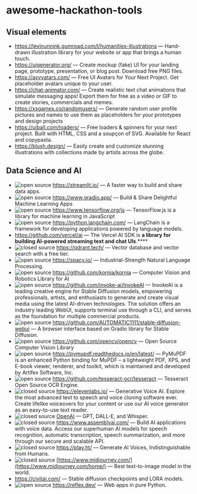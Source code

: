 # awesome-hackathon-tools

## Visual elements
- https://levinunnink.gumroad.com/l/humanities-illustrations — Hand-drawn illustration library for your website or app that brings a human touch.
- https://uigenerator.org/ — Create mockup (fake) UI for your landing page, prototype, presentation, or blog post. Download free PNG files.
- https://avvvatars.com/ — Free UI Avatars for Your Next Project. Get placeholder avatars unique to your user.
- https://chat-animator.com/ — Create realistic text chat animations that simulate messaging apps! Export them for free as a video or GIF to create stories, commercials and memes.
- https://xsgames.co/randomusers/ — Generate random user profile pictures and names to use them as placeholders for your prototypes and design projects
- https://uiball.com/loaders/ — Free loaders & spinners for your next project. Built with HTML, CSS and a soupçon of SVG. Available for React and copypasta.
- https://blush.design/ — Easily create and customize stunning illustrations with collections made by artists across the globe.

## Data Science and AI
- ![open source](https://img.shields.io/badge/open%20source-42f595) https://streamlit.io/ — A faster way to build and share data apps.
- ![open source](https://img.shields.io/badge/open%20source-42f595) https://www.gradio.app/ — Build & Share Delightful Machine Learning Apps
- ![open source](https://img.shields.io/badge/open%20source-42f595) https://www.tensorflow.org/js — TensorFlow.js is a library for machine learning in JavaScript
- ![open source](https://img.shields.io/badge/open%20source-42f595)  https://python.langchain.com/ — LangChain is a framework for developing applications powered by language models.
- https://github.com/vercel/ai — The Vercel AI SDK is **a library for building AI-powered streaming text and chat UIs**.****
- ![closed source](https://img.shields.io/badge/open%20source-42f595) https://qdrant.tech/ — Vector database and vector search with a free tier.
- ![open source](https://img.shields.io/badge/open%20source-42f595) https://spacy.io/ — Industrial-Strength Natural Language Processing.
- ![open source](https://img.shields.io/badge/open%20source-42f595) https://github.com/kornia/kornia — Computer Vision and Robotics Library for AI
- ![open source](https://img.shields.io/badge/open%20source-42f595) https://github.com/invoke-ai/InvokeAI — InvokeAI is a leading creative engine for Stable Diffusion models, empowering professionals, artists, and enthusiasts to generate and create visual media using the latest AI-driven technologies. The solution offers an industry leading WebUI, supports terminal use through a CLI, and serves as the foundation for multiple commercial products.
- ![open source](https://img.shields.io/badge/open%20source-42f595) https://github.com/AUTOMATIC1111/stable-diffusion-webui — A browser interface based on Gradio library for Stable Diffusion.
- ![open source](https://img.shields.io/badge/open%20source-42f595) https://github.com/opencv/opencv — Open Source Computer Vision Library
- ![open source](https://img.shields.io/badge/open%20source-42f595) https://pymupdf.readthedocs.io/en/latest/ — PyMuPDF is an enhanced Python binding for MuPDF – a lightweight PDF, XPS, and E-book viewer, renderer, and toolkit, which is maintained and developed by Artifex Software, Inc.
- ![open source](https://img.shields.io/badge/open%20source-42f595) https://github.com/tesseract-ocr/tesseract — Tesseract Open Source OCR Engine.
- ![closed source](https://img.shields.io/badge/open%20source-42f595) https://elevenlabs.io/ — Generative Voice AI. Explore the most advanced text to speech and voice cloning software ever. Create lifelike voiceovers for your content or use our AI voice generator as an easy-to-use text reader.
- ![closed source](https://img.shields.io/badge/open%20source-42f595) [OpenAI](https://platform.openai.com/docs/introduction) — GPT, DALL-E, and Whisper.
- ![closed source](https://img.shields.io/badge/open%20source-42f595) https://www.assemblyai.com/ — Build AI applications with voice data. Access our superhuman AI models for speech recognition, automatic transcription, speech summarization, and more through our secure and scalable API.
- ![closed source](https://img.shields.io/badge/open%20source-42f595) https://play.ht/ — Generate AI Voices, Indistinguishable from Humans.
- ![closed source](https://img.shields.io/badge/open%20source-42f595) [https://www.midjourney.com/](https://www.midjourney.com/home/) — Best text-to-image model in the world.
- https://civitai.com/ — Stable diffusion checkpoints and LORA models.
- ![open source](https://img.shields.io/badge/open%20source-42f595) https://reflex.dev/ — Web apps in pure Python.

